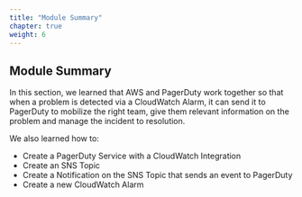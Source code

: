 ```yaml
---
title: "Module Summary"
chapter: true
weight: 6
---
```


## Module Summary

In this section, we learned that AWS and PagerDuty work together so that when a problem is detected via a CloudWatch Alarm, it can send it to PagerDuty to mobilize the right team, give them relevant information on the problem and manage the incident to resolution. 

We also learned how to:

- Create a PagerDuty Service with a CloudWatch Integration 
- Create an SNS Topic
- Create a Notification on the SNS Topic that sends an event to PagerDuty
- Create a new CloudWatch Alarm


